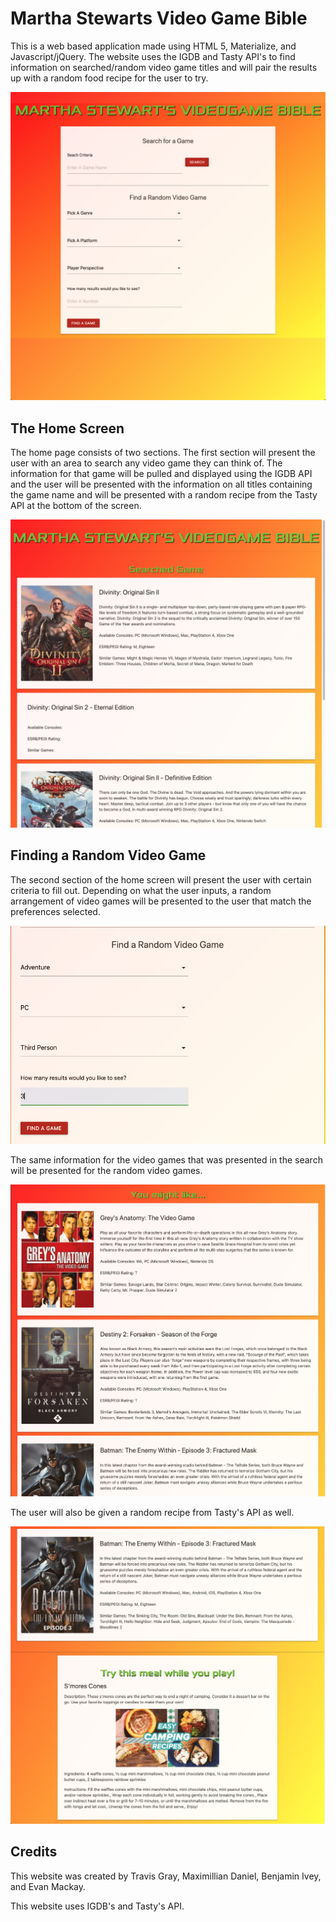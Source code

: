 # Martha Stewarts Video Game Bible

This is a web based application made using HTML 5, Materialize, and Javascript/jQuery. The website uses the IGDB and Tasty API's to find information on searched/random video game titles and will pair the results up with a random food recipe for the user to try.

![martha-stewarts-vg-bible-home-page](https://github.com/Teknix420/Martha-Stewarts-VG-Bible/blob/master/Assets/Screen%20Shot%202020-09-07%20at%207.48.19%20PM.png?raw=true)

## The Home Screen

The home page consists of two sections. The first section will present the user with an area to search any video game they can think of. The information for that game will be pulled and displayed using the IGDB API and the user will be presented with the information on all titles containing the game name and will be presented with a random recipe from the Tasty API at the bottom of the screen.

![search-resutls-page](https://github.com/Teknix420/Martha-Stewarts-VG-Bible/blob/master/Assets/Screen%20Shot%202020-09-07%20at%207.48.39%20PM.png?raw=true)

## Finding a Random Video Game

The second section of the home screen will present the user with certain criteria to fill out. Depending on what the user inputs, a random arrangement of video games will be presented to the user that match the preferences selected.

![random-video-game-search](https://github.com/Teknix420/Martha-Stewarts-VG-Bible/blob/master/Assets/Screen%20Shot%202020-09-07%20at%207.49.07%20PM.png?raw=true)

The same information for the video games that was presented in the search will be presented for the random video games.

![search-results-page](https://github.com/Teknix420/Martha-Stewarts-VG-Bible/blob/master/Assets/Screen%20Shot%202020-09-07%20at%207.49.22%20PM.png?raw=true)

The user will also be given a random recipe from Tasty's API as well.

![food-recipe](https://github.com/Teknix420/Martha-Stewarts-VG-Bible/blob/master/Assets/Screen%20Shot%202020-09-07%20at%207.49.31%20PM.png?raw=true)

## Credits

This website was created by Travis Gray, Maximillian Daniel, Benjamin Ivey, and Evan Mackay.

This website uses IGDB's and Tasty's API. 
